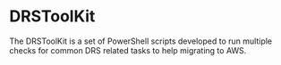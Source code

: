 # DRSToolKit
The DRSToolKit is a set of PowerShell scripts developed to run multiple checks for common DRS related tasks to help migrating to AWS.

